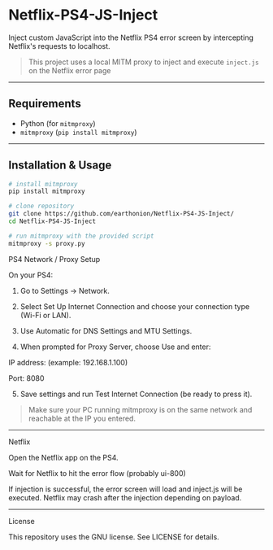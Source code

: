 # Netflix-PS4-JS-Inject

Inject custom JavaScript into the Netflix PS4 error screen by intercepting Netflix's requests to localhost.

> This project uses a local MITM proxy to inject and execute `inject.js` on the Netflix error page

---

## Requirements

- Python (for `mitmproxy`)
- `mitmproxy` (`pip install mitmproxy`)

---

## Installation & Usage

```bash
# install mitmproxy
pip install mitmproxy

# clone repository
git clone https://github.com/earthonion/Netflix-PS4-JS-Inject/
cd Netflix-PS4-JS-Inject

# run mitmproxy with the provided script
mitmproxy -s proxy.py


```

PS4 Network / Proxy Setup

On your PS4:

1. Go to Settings → Network.


2. Select Set Up Internet Connection and choose your connection type (Wi-Fi or LAN).


3. Use Automatic for DNS Settings and MTU Settings.


4. When prompted for Proxy Server, choose Use and enter:

IP address: <your local machine IP> (example: 192.168.1.100)

Port: 8080



5. Save settings and run Test Internet Connection (be ready to press it).



> Make sure your PC running mitmproxy is on the same network and reachable at the IP you entered.




---

Netflix

Open the Netflix app on the PS4.

Wait for Netflix to hit the error flow (probably ui-800)

If injection is successful, the error screen will load and inject.js will be executed. Netflix may crash after the injection depending on payload.


---
License

This repository uses the GNU license. See LICENSE for details.
